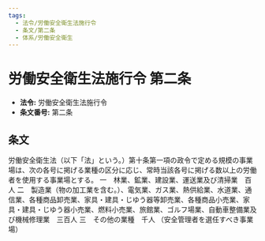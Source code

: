 ```yaml
---
tags:
  - 法令/労働安全衛生法施行令
  - 条文/第二条
  - 体系/労働安全衛生
---
```

# 労働安全衛生法施行令 第二条

- **法令:** 労働安全衛生法施行令
- **条文番号:** 第二条

## 条文
労働安全衛生法（以下「法」という。）第十条第一項の政令で定める規模の事業場は、次の各号に掲げる業種の区分に応じ、常時当該各号に掲げる数以上の労働者を使用する事業場とする。
一　林業、鉱業、建設業、運送業及び清掃業　百人
二　製造業（物の加工業を含む。）、電気業、ガス業、熱供給業、水道業、通信業、各種商品卸売業、家具・建具・じゆう器等卸売業、各種商品小売業、家具・建具・じゆう器小売業、燃料小売業、旅館業、ゴルフ場業、自動車整備業及び機械修理業　三百人
三　その他の業種　千人
（安全管理者を選任すべき事業場）

